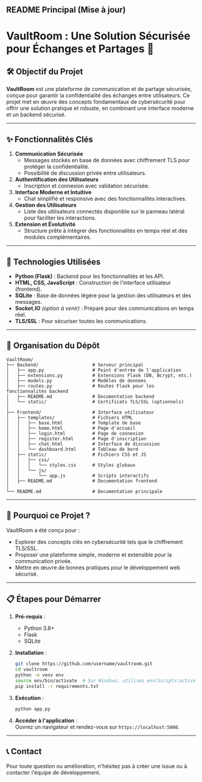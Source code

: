 ## README Principal (Mise à jour)  

# VaultRoom : Une Solution Sécurisée pour Échanges et Partages 🔐  

## 🛠️ Objectif du Projet  
**VaultRoom** est une plateforme de communication et de partage sécurisée, conçue pour garantir la confidentialité des échanges entre utilisateurs. Ce projet met en œuvre des concepts fondamentaux de cybersécurité pour offrir une solution pratique et robuste, en combinant une interface moderne et un backend sécurisé.  

---

## ✨ Fonctionnalités Clés  

1. **Communication Sécurisée**  
   - Messages stockés en base de données avec chiffrement TLS pour protéger la confidentialité.  
   - Possibilité de discussion privée entre utilisateurs.  
2. **Authentification des Utilisateurs**  
   - Inscription et connexion avec validation sécurisée.  
3. **Interface Moderne et Intuitive**  
   - Chat simplifié et responsive avec des fonctionnalités interactives.  
4. **Gestion des Utilisateurs**  
   - Liste des utilisateurs connectés disponible sur le panneau latéral pour faciliter les interactions.  
5. **Extension et Évolutivité**  
   - Structure prête à intégrer des fonctionnalités en temps réel et des modules complémentaires.  

---

## 🌟 Technologies Utilisées  

- **Python (Flask)** : Backend pour les fonctionnalités et les API.  
- **HTML, CSS, JavaScript** : Construction de l'interface utilisateur (frontend).  
- **SQLite** : Base de données légère pour la gestion des utilisateurs et des messages.  
- **Socket.IO** *(option à venir)* : Préparé pour des communications en temps réel.  
- **TLS/SSL** : Pour sécuriser toutes les communications.  

---

## 📂 Organisation du Dépôt  

```plaintext
VaultRoom/
├── Backend/                    # Serveur principal
│   ├── app.py                  # Point d'entrée de l'application
│   ├── extensions.py           # Extensions Flask (DB, Bcrypt, etc.)
│   ├── models.py               # Modèles de données
│   ├── routes.py               # Routes Flask pour les fonctionnalités backend
│   ├── README.md               # Documentation backend
│   └── static/                 # Certificats TLS/SSL (optionnels)
│
├── Frontend/                   # Interface utilisateur
│   ├── templates/              # Fichiers HTML
│   │   ├── base.html           # Template de base
│   │   ├── home.html           # Page d'accueil
│   │   ├── login.html          # Page de connexion
│   │   ├── register.html       # Page d'inscription
│   │   ├── chat.html           # Interface de discussion
│   │   └── dashboard.html      # Tableau de bord
│   ├── static/                 # Fichiers CSS et JS
│   │   ├── css/
│   │   │   └── styles.css      # Styles globaux
│   │   └── js/
│   │       └── app.js          # Scripts interactifs
│   ├── README.md               # Documentation frontend
│
└── README.md                   # Documentation principale
```  

---

## 🚀 Pourquoi ce Projet ?  

VaultRoom a été conçu pour :  
- Explorer des concepts clés en cybersécurité tels que le chiffrement TLS/SSL.  
- Proposer une plateforme simple, moderne et extensible pour la communication privée.  
- Mettre en œuvre de bonnes pratiques pour le développement web sécurisé.  

---

## 📋 Étapes pour Démarrer  

1. **Pré-requis** :  
   - Python 3.8+  
   - Flask  
   - SQLite  

2. **Installation** :  
   ```bash
   git clone https://github.com/username/vaultroom.git
   cd vaultroom
   python -m venv env
   source env/bin/activate  # Sur Windows, utilisez env\Scripts\activate
   pip install -r requirements.txt
   ```

3. **Exécution** :  
   ```bash
   python app.py
   ```

4. **Accéder à l'application** :  
   Ouvrez un navigateur et rendez-vous sur `https://localhost:5000`.  

---

## 📞 Contact  

Pour toute question ou amélioration, n'hésitez pas à créer une issue ou à contacter l'équipe de développement.  
